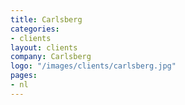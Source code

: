 ```yaml
---
title: Carlsberg
categories:
- clients
layout: clients
company: Carlsberg
logo: "/images/clients/carlsberg.jpg"
pages:
- nl
---
```


